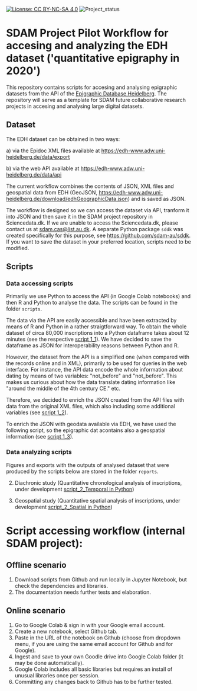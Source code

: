 [![License: CC BY-NC-SA 4.0](https://licensebuttons.net/l/by-nc-sa/4.0/80x15.png "Creative Commons License CC BY-NC-SA 4.0")](https://creativecommons.org/licenses/by-nc-sa/4.0/)
![Project_status](https://img.shields.io/badge/status-in__progress-brightgreen "Project status logo")


# SDAM Project Pilot Workflow for accesing and analyzing the EDH dataset ('quantitative epigraphy in 2020')
This repository contains scripts for accesing and analysing epigraphic datasets from the API of the [Epigraphic Database Heidelberg](https://edh-www.adw.uni-heidelberg.de/data/api).
The repository will serve as a template for SDAM future collaborative research projects in accesing and analysing large digital datasets.

## Dataset 
The EDH dataset can be obtained in two ways:

a) via the Epidoc XML files available at https://edh-www.adw.uni-heidelberg.de/data/export

b) via the web API available at https://edh-www.adw.uni-heidelberg.de/data/api

The current workflow combines the contents of JSON, XML files and geospatial data from EDH (GeoJSON, https://edh-www.adw.uni-heidelberg.de/download/edhGeographicData.json) and is saved as JSON.

The workflow is designed so we can access the dataset via API, tranform it into JSON and then save it in the SDAM project repository in Sciencedata.dk. If we are unable to access the Sciencedata.dk, please contact us at sdam.cas@list.au.dk. A separate Python package ```sddk``` was created specifically for this purpose, see https://github.com/sdam-au/sddk. If you want to save the dataset in your preferred location, scripts need to be modified.

## Scripts

### Data accessing scripts
Primarily we use Python to access the API (in Google Colab notebooks) and then R and Python to analyse the data. The scripts can be found in the folder ```scripts```.

The data via the API are easily accessible and have been extracted by means of R and Python in a rather straigtforward way. To obtain the whole dataset of circa 80,000 inscriptions into a Python dataframe takes about 12 minutes (see the respective [script 1_1](https://github.com/sdam-au/edh_workflow/blob/master/scripts/1_1_py_EXTRACTION_edh-inscriptions-from-web-api.ipynb)). We have decided to save the dataframe as JSON for interoperability reasons between Python and R.

However, the dataset from the API is a simplified one (when compared with the records online and in XML), primarily to be used for queries in the web interface. For instance, the API data encode the whole information about dating by means of two variables: "not_before" and "not_before". This makes us curious about how the data translate dating information like "around the middle of the 4th century CE." etc. 

Therefore, we decided to enrich the JSON created from the API files with data from the original XML files, which also including some additional variables (see [script 1_2](https://github.com/sdam-au/edh_workflow/blob/master/scripts/1_2_py_EXTRACTION_edh-xml_files.ipynb)).

To enrich the JSON with geodata available via EDH, we have used the following script, so the epigraphic dat acontains also a geospatial information (see [script 1_3](https://github.com/sdam-au/edh_workflow/blob/master/scripts/1_3_py_MERGING_API_GEO_and_XML.ipynb)).

### Data analyzing scripts 
Figures and exports with the outputs of analysed dataset that were produced by the scripts below are stored in the folder ```reports```.

2. Diachronic study (Quantitative chronological analysis of inscriptions, under development
[script_2_Temporal in Python](https://github.com/sdam-au/edh_workflow/blob/master/scripts/2_py_TEMPORAL-ANALYSIS_research.ipynb))

3. Geospatial study (Quantitative spatial analysis of inscriptions, under development
[script_2_Spatial in Python](https://github.com/sdam-au/edh_workflow/blob/master/scripts/2_py_SPATIAL-ANALYSIS_research.ipynb))

# Script accessing workflow (internal SDAM project):

## Offline scenario

1. Download scripts from Github and run locally in Jupyter Notebook, but check the dependencies and libraries. 
2. The documentation needs further tests and elaboration.

## Online scenario

1. Go to Google Colab & sign in with your Google email account. 
2. Create a new notebook, select Github tab.
3. Paste in the URL of the notebook on Github (choose from dropdown menu, if you are using the same email account for Github and for Google).
4. Ingest and save to your own Goodle drive into Google Colab folder (it may be done automatically).
5. Google Colab includes all basic libraries but requires an install of unusual libraries once per session.
6. Committing any changes back to Github has to be further tested.









